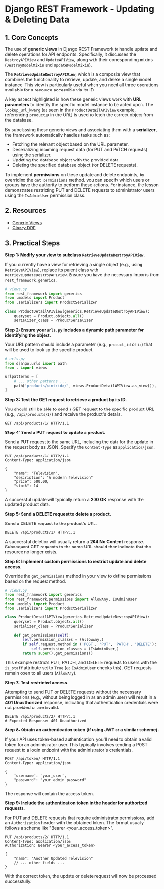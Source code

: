 # Django REST Framework - Updating & Deleting Data

## 1. Core Concepts

The use of **generic views** in Django REST Framework to handle update and delete operations for API endpoints. Specifically, it discusses the `DestroyAPIView` and `UpdateAPIView`, along with their corresponding mixins (`DestroyModelMixin` and `UpdateModelMixin`).

The **`RetrieveUpdateDestroyAPIView`**, which is a composite view that combines the functionality to retrieve, update, and delete a single model instance. This view is particularly useful when you need all three operations available for a resource accessible via its ID.

A key aspect highlighted is how these generic views work with **URL parameters** to identify the specific model instance to be acted upon. The `lookup_url_kwarg` (as seen in the `ProductDetailAPIView` example, referencing `productID` in the URL) is used to fetch the correct object from the database.

By subclassing these generic views and associating them with a **serializer**, the framework automatically handles tasks such as:

- Fetching the relevant object based on the URL parameter.
- Deserializing incoming request data (for PUT and PATCH requests) using the serializer.
- Updating the database object with the provided data.
- Deleting the specified database object (for DELETE requests).

To implement **permissions** on these update and delete endpoints, by overriding the `get_permissions` method, you can specify which users or groups have the authority to perform these actions. For instance, the lesson demonstrates restricting PUT and DELETE requests to administrator users using the `IsAdminUser` permission class.

## 2. Resources

- [Generic Views](https://www.django-rest-framework.org/api-guide/generic-views/)
- [Classy DRF](https://www.cdrf.co/)

## 3. Practical Steps

**Step 1: Modify your view to subclass `RetrieveUpdateDestroyAPIView`.**

If you currently have a view for retrieving a single object (e.g., using `RetrieveAPIView`), replace its parent class with `RetrieveUpdateDestroyAPIView`. Ensure you have the necessary imports from `rest_framework.generics`.

```python
# views.py
from rest_framework import generics
from .models import Product
from .serializers import ProductSerializer

class ProductDetailAPIView(generics.RetrieveUpdateDestroyAPIView):
    queryset = Product.objects.all()
    serializer_class = ProductSerializer
```

**Step 2: Ensure your `urls.py` includes a dynamic path parameter for identifying the object.**

Your URL pattern should include a parameter (e.g., `product_id` or `id`) that will be used to look up the specific product.

```python
# urls.py
from django.urls import path
from . import views

urlpatterns = [
    # ... other patterns ...
    path('products/<int:id>/', views.ProductDetailAPIView.as_view()),
]
```

**Step 3: Test the GET request to retrieve a product by its ID.**

You should still be able to send a GET request to the specific product URL (e.g., `/api/products/1/`) and receive the product's details.

```http
GET /api/products/1/ HTTP/1.1
```

**Step 4: Send a PUT request to update a product.**

Send a PUT request to the same URL, including the data for the update in the request body as JSON. Specify the `Content-Type` as `application/json`.

```http
PUT /api/products/1/ HTTP/1.1
Content-Type: application/json

{
    "name": "Television",
    "description": "A modern television",
    "price": 500.00,
    "stock": 14
}
```

A successful update will typically return a **200 OK** response with the updated product data.

**Step 5: Send a DELETE request to delete a product.**

Send a DELETE request to the product's URL.

```http
DELETE /api/products/1/ HTTP/1.1
```

A successful deletion will usually return a **204 No Content** response. Subsequent GET requests to the same URL should then indicate that the resource no longer exists.

**Step 6: Implement custom permissions to restrict update and delete access.**

Override the `get_permissions` method in your view to define permissions based on the request method.

```python
# views.py
from rest_framework import generics
from rest_framework.permissions import AllowAny, IsAdminUser
from .models import Product
from .serializers import ProductSerializer

class ProductDetailAPIView(generics.RetrieveUpdateDestroyAPIView):
    queryset = Product.objects.all()
    serializer_class = ProductSerializer

    def get_permissions(self):
        self.permission_classes = (AllowAny,)
        if self.request.method in ('POST', 'PUT', 'PATCH', 'DELETE'):
            self.permission_classes = (IsAdminUser,)
        return super().get_permissions()
```

This example restricts PUT, PATCH, and DELETE requests to users with the `is_staff` attribute set to `True` (as `IsAdminUser` checks this). GET requests remain open to all users (`AllowAny`).

**Step 7: Test restricted access.**

Attempting to send PUT or DELETE requests without the necessary permissions (e.g., without being logged in as an admin user) will result in a **401 Unauthorized** response, indicating that authentication credentials were not provided or are invalid.

```http
DELETE /api/products/2/ HTTP/1.1
# Expected Response: 401 Unauthorized
```

**Step 8: Obtain an authentication token (if using JWT or a similar scheme).**

If your API uses token-based authentication, you'll need to obtain a valid token for an administrator user. This typically involves sending a POST request to a login endpoint with the administrator's credentials.

```http
POST /api/token/ HTTP/1.1
Content-Type: application/json

{
    "username": "your_user",
    "password": "your_admin_password"
}
```

The response will contain the access token.

**Step 9: Include the authentication token in the header for authorized requests.**

For PUT and DELETE requests that require administrator permissions, add an `Authorization` header with the obtained token. The format usually follows a scheme like "Bearer <your_access_token>".

```http
PUT /api/products/2/ HTTP/1.1
Content-Type: application/json
Authorization: Bearer <your_access_token>

{
    "name": "Another Updated Television"
    // ... other fields ...
}
```

With the correct token, the update or delete request will now be processed successfully.
